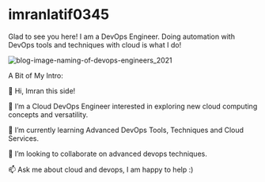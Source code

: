 # imranlatif0345
Glad to see you here! I am a DevOps Engineer. Doing automation with DevOps tools and techniques with cloud is what I do!

![blog-image-naming-of-devops-engineers_2021](https://github.com/imranlatif0345/-imranlatif0345/assets/113752887/4569b88d-d2eb-4685-a7d0-1c4225b9449f)


A Bit of My Intro:

👋 Hi, Imran this side!

👀 I’m a Cloud DevOps Engineer interested in exploring new cloud computing concepts and versatility.

🌱 I’m currently learning Advanced DevOps Tools, Techniques and Cloud Services.

💞️ I’m looking to collaborate on advanced devops techniques.

📫 Ask me about cloud and devops, I am happy to help :)
